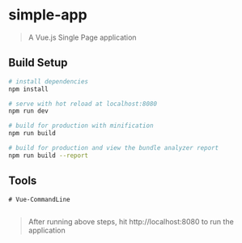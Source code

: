 # simple-app

> A Vue.js Single Page application

## Build Setup

``` bash
# install dependencies
npm install

# serve with hot reload at localhost:8080
npm run dev

# build for production with minification
npm run build

# build for production and view the bundle analyzer report
npm run build --report
```
## Tools

``` 
# Vue-CommandLine


```
> After running above steps, hit http://localhost:8080 to run the application

